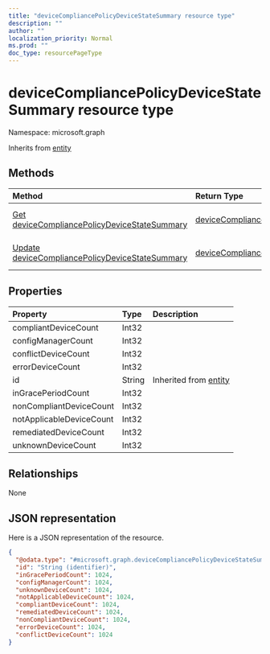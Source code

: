 ```yaml
---
title: "deviceCompliancePolicyDeviceStateSummary resource type"
description: ""
author: ""
localization_priority: Normal
ms.prod: ""
doc_type: resourcePageType
---
```


# deviceCompliancePolicyDeviceStateSummary resource type


Namespace: microsoft.graph




Inherits from [entity](../resources/entity.md)

## Methods
|Method|Return Type|Description|
|:---|:---|:---|
|[Get deviceCompliancePolicyDeviceStateSummary](../api/devicecompliancepolicydevicestatesummary-get.md)|[deviceCompliancePolicyDeviceStateSummary](../resources/devicecompliancepolicydevicestatesummary.md)|Read properties and relationships of the [deviceCompliancePolicyDeviceStateSummary](../resources/devicecompliancepolicydevicestatesummary.md) object.|
|[Update deviceCompliancePolicyDeviceStateSummary](../api/devicecompliancepolicydevicestatesummary-update.md)|[deviceCompliancePolicyDeviceStateSummary](../resources/devicecompliancepolicydevicestatesummary.md)|Update the properties of a [deviceCompliancePolicyDeviceStateSummary](../resources/devicecompliancepolicydevicestatesummary.md) object.|

## Properties
|Property|Type|Description|
|:---|:---|:---|
|compliantDeviceCount|Int32||
|configManagerCount|Int32||
|conflictDeviceCount|Int32||
|errorDeviceCount|Int32||
|id|String| Inherited from [entity](../resources/entity.md)|
|inGracePeriodCount|Int32||
|nonCompliantDeviceCount|Int32||
|notApplicableDeviceCount|Int32||
|remediatedDeviceCount|Int32||
|unknownDeviceCount|Int32||

## Relationships
None

## JSON representation
Here is a JSON representation of the resource.
<!-- {
  "blockType": "resource",
  "keyProperty": "id",
  "@odata.type": "microsoft.graph.deviceCompliancePolicyDeviceStateSummary",
  "baseType": "microsoft.graph.entity",
  "openType": false
}
-->
``` json
{
  "@odata.type": "#microsoft.graph.deviceCompliancePolicyDeviceStateSummary",
  "id": "String (identifier)",
  "inGracePeriodCount": 1024,
  "configManagerCount": 1024,
  "unknownDeviceCount": 1024,
  "notApplicableDeviceCount": 1024,
  "compliantDeviceCount": 1024,
  "remediatedDeviceCount": 1024,
  "nonCompliantDeviceCount": 1024,
  "errorDeviceCount": 1024,
  "conflictDeviceCount": 1024
}
```

